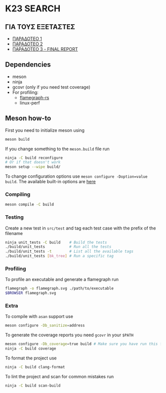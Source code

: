 # K23 SEARCH

## ΓΙΑ ΤΟΥΣ ΕΞΕΤΑΣΤΕΣ

- [ΠΑΡΑΔΟΤΕΟ 1](./docs/DELIVERABLE1.md)
- [ΠΑΡΑΔΟΤΕΟ 2](./docs/DELIVERABLE2.md)
- [ΠΑΡΑΔΟΤΕΟ 3 - FINAL REPORT](./docs/DELIVERABLE3.md)

## Dependencies

- meson
- ninja
- gcovr (only if you need test coverage)
- For profiling:
	-	[flamegraph-rs](https://github.com/flamegraph-rs/flamegraph)
	-	linux-perf

## Meson how-to

First you need to initialize meson using

```bash
meson build
```

If you change something to the `meson.build` file run

```bash
ninja -C build reconfigure
# Or if that doesn't work
meson setup --wipe build/
```

To change configuration options use `meson configure -Doption=value build`.
The available built-in options are [here](https://mesonbuild.com/Builtin-options.html)

### Compiling

```bash
meson compile -C build
```

### Testing

Create a new test in `src/test` and tag each test case with the prefix of the
filename

```bash
ninja unit_tests -C build    # Build the tests
./build/unit_tests           # Run all the tests
./build/unit_tests -t        # List all the available tags
./build/unit_tests [bk_tree] # Run a specific tag
```

### Profiling

To profile an executable and generate a flamegraph run
```bash
flamegraph -o flamegraph.svg ./path/to/executable
$BROWSER flamegraph.svg
```

### Extra

To compile with `asan` support use
```bash
meson configure -Db_sanitize=address
```

To generate the coverage reports you need `gcovr` in your `$PATH`
```bash
meson configure -Db_coverage=true build # Make sure you have run this first
ninja -C build coverage
```

To format the project use

```bash
ninja -C build clang-format
```

To lint the project and scan for common mistakes run

```bash
ninja -C build scan-build
```

